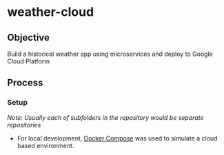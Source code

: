 # weather-cloud


## Objective

Build a historical weather app using microservices and deploy to Google Cloud Platform


## Process

### Setup

_Note: Usually each of subfolders in the repository would be separate repositories_

* For local development, [Docker Compose](https://docs.docker.com/compose/) was used to simulate a cloud based environment.

